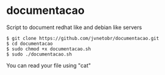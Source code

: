 # documentacao
Script to document redhat like and debian like servers

```
$ git clone https://github.com/jvnetobr/documentacao.git
$ cd documentacao
$ sudo chmod +x documentacao.sh
$ sudo ./documentacao.sh
```

You can read your file using "cat"
